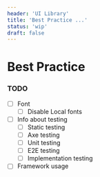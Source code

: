 ```yaml
---
header: 'UI Library'
title: 'Best Practice ...'
status: 'wip'
draft: false
---
```


# Best Practice

### TODO

- [ ] Font
  - [ ] Disable Local fonts
- [ ] Info about testing
  - [ ] Static testing
  - [ ] Axe testing
  - [ ] Unit testing
  - [ ] E2E testing
  - [ ] Implementation testing
- [ ] Framework usage
